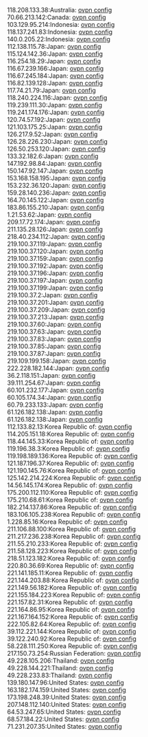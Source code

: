 118.208.133.38:Australia: [ovpn config](vpn/118_208_133_38.ovpn)  
70.66.213.142:Canada: [ovpn config](vpn/70_66_213_142.ovpn)  
103.129.95.214:Indonesia: [ovpn config](vpn/103_129_95_214.ovpn)  
118.137.241.83:Indonesia: [ovpn config](vpn/118_137_241_83.ovpn)  
140.0.205.22:Indonesia: [ovpn config](vpn/140_0_205_22.ovpn)  
112.138.115.78:Japan: [ovpn config](vpn/112_138_115_78.ovpn)  
115.124.142.36:Japan: [ovpn config](vpn/115_124_142_36.ovpn)  
116.254.18.29:Japan: [ovpn config](vpn/116_254_18_29.ovpn)  
116.67.239.166:Japan: [ovpn config](vpn/116_67_239_166.ovpn)  
116.67.245.184:Japan: [ovpn config](vpn/116_67_245_184.ovpn)  
116.82.139.128:Japan: [ovpn config](vpn/116_82_139_128.ovpn)  
117.74.21.79:Japan: [ovpn config](vpn/117_74_21_79.ovpn)  
118.240.224.116:Japan: [ovpn config](vpn/118_240_224_116.ovpn)  
119.239.111.30:Japan: [ovpn config](vpn/119_239_111_30.ovpn)  
119.241.174.176:Japan: [ovpn config](vpn/119_241_174_176.ovpn)  
120.74.57.192:Japan: [ovpn config](vpn/120_74_57_192.ovpn)  
121.103.175.25:Japan: [ovpn config](vpn/121_103_175_25.ovpn)  
126.217.9.52:Japan: [ovpn config](vpn/126_217_9_52.ovpn)  
126.28.226.230:Japan: [ovpn config](vpn/126_28_226_230.ovpn)  
126.50.253.120:Japan: [ovpn config](vpn/126_50_253_120.ovpn)  
133.32.182.6:Japan: [ovpn config](vpn/133_32_182_6.ovpn)  
147.192.98.84:Japan: [ovpn config](vpn/147_192_98_84.ovpn)  
150.147.92.147:Japan: [ovpn config](vpn/150_147_92_147.ovpn)  
153.168.158.195:Japan: [ovpn config](vpn/153_168_158_195.ovpn)  
153.232.36.120:Japan: [ovpn config](vpn/153_232_36_120.ovpn)  
159.28.140.236:Japan: [ovpn config](vpn/159_28_140_236.ovpn)  
164.70.145.122:Japan: [ovpn config](vpn/164_70_145_122.ovpn)  
183.86.155.210:Japan: [ovpn config](vpn/183_86_155_210.ovpn)  
1.21.53.62:Japan: [ovpn config](vpn/1_21_53_62.ovpn)  
209.17.72.174:Japan: [ovpn config](vpn/209_17_72_174.ovpn)  
211.135.28.126:Japan: [ovpn config](vpn/211_135_28_126.ovpn)  
218.40.234.112:Japan: [ovpn config](vpn/218_40_234_112.ovpn)  
219.100.37.119:Japan: [ovpn config](vpn/219_100_37_119.ovpn)  
219.100.37.120:Japan: [ovpn config](vpn/219_100_37_120.ovpn)  
219.100.37.159:Japan: [ovpn config](vpn/219_100_37_159.ovpn)  
219.100.37.192:Japan: [ovpn config](vpn/219_100_37_192.ovpn)  
219.100.37.196:Japan: [ovpn config](vpn/219_100_37_196.ovpn)  
219.100.37.197:Japan: [ovpn config](vpn/219_100_37_197.ovpn)  
219.100.37.199:Japan: [ovpn config](vpn/219_100_37_199.ovpn)  
219.100.37.2:Japan: [ovpn config](vpn/219_100_37_2.ovpn)  
219.100.37.201:Japan: [ovpn config](vpn/219_100_37_201.ovpn)  
219.100.37.209:Japan: [ovpn config](vpn/219_100_37_209.ovpn)  
219.100.37.213:Japan: [ovpn config](vpn/219_100_37_213.ovpn)  
219.100.37.60:Japan: [ovpn config](vpn/219_100_37_60.ovpn)  
219.100.37.63:Japan: [ovpn config](vpn/219_100_37_63.ovpn)  
219.100.37.83:Japan: [ovpn config](vpn/219_100_37_83.ovpn)  
219.100.37.85:Japan: [ovpn config](vpn/219_100_37_85.ovpn)  
219.100.37.87:Japan: [ovpn config](vpn/219_100_37_87.ovpn)  
219.109.199.158:Japan: [ovpn config](vpn/219_109_199_158.ovpn)  
222.228.182.144:Japan: [ovpn config](vpn/222_228_182_144.ovpn)  
36.2.118.151:Japan: [ovpn config](vpn/36_2_118_151.ovpn)  
39.111.254.67:Japan: [ovpn config](vpn/39_111_254_67.ovpn)  
60.101.232.177:Japan: [ovpn config](vpn/60_101_232_177.ovpn)  
60.105.174.34:Japan: [ovpn config](vpn/60_105_174_34.ovpn)  
60.79.233.133:Japan: [ovpn config](vpn/60_79_233_133.ovpn)  
61.126.182.138:Japan: [ovpn config](vpn/61_126_182_138.ovpn)  
61.126.182.138:Japan: [ovpn config](vpn/61_126_182_138.ovpn)  
112.133.82.13:Korea Republic of: [ovpn config](vpn/112_133_82_13.ovpn)  
114.205.151.18:Korea Republic of: [ovpn config](vpn/114_205_151_18.ovpn)  
118.44.145.33:Korea Republic of: [ovpn config](vpn/118_44_145_33.ovpn)  
119.196.38.3:Korea Republic of: [ovpn config](vpn/119_196_38_3.ovpn)  
119.198.189.136:Korea Republic of: [ovpn config](vpn/119_198_189_136.ovpn)  
121.187.196.37:Korea Republic of: [ovpn config](vpn/121_187_196_37.ovpn)  
121.190.145.76:Korea Republic of: [ovpn config](vpn/121_190_145_76.ovpn)  
125.142.214.224:Korea Republic of: [ovpn config](vpn/125_142_214_224.ovpn)  
14.56.145.174:Korea Republic of: [ovpn config](vpn/14_56_145_174.ovpn)  
175.200.112.110:Korea Republic of: [ovpn config](vpn/175_200_112_110.ovpn)  
175.210.68.61:Korea Republic of: [ovpn config](vpn/175_210_68_61.ovpn)  
182.214.137.86:Korea Republic of: [ovpn config](vpn/182_214_137_86.ovpn)  
183.106.105.238:Korea Republic of: [ovpn config](vpn/183_106_105_238.ovpn)  
1.228.85.16:Korea Republic of: [ovpn config](vpn/1_228_85_16.ovpn)  
211.106.88.100:Korea Republic of: [ovpn config](vpn/211_106_88_100.ovpn)  
211.217.236.238:Korea Republic of: [ovpn config](vpn/211_217_236_238.ovpn)  
211.55.210.233:Korea Republic of: [ovpn config](vpn/211_55_210_233.ovpn)  
211.58.128.223:Korea Republic of: [ovpn config](vpn/211_58_128_223.ovpn)  
218.51.123.182:Korea Republic of: [ovpn config](vpn/218_51_123_182.ovpn)  
220.80.36.69:Korea Republic of: [ovpn config](vpn/220_80_36_69.ovpn)  
221.141.185.11:Korea Republic of: [ovpn config](vpn/221_141_185_11.ovpn)  
221.144.203.88:Korea Republic of: [ovpn config](vpn/221_144_203_88.ovpn)  
221.149.56.182:Korea Republic of: [ovpn config](vpn/221_149_56_182.ovpn)  
221.155.184.223:Korea Republic of: [ovpn config](vpn/221_155_184_223.ovpn)  
221.157.82.31:Korea Republic of: [ovpn config](vpn/221_157_82_31.ovpn)  
221.164.86.95:Korea Republic of: [ovpn config](vpn/221_164_86_95.ovpn)  
221.167.164.152:Korea Republic of: [ovpn config](vpn/221_167_164_152.ovpn)  
222.105.82.64:Korea Republic of: [ovpn config](vpn/222_105_82_64.ovpn)  
39.112.221.144:Korea Republic of: [ovpn config](vpn/39_112_221_144.ovpn)  
39.122.240.92:Korea Republic of: [ovpn config](vpn/39_122_240_92.ovpn)  
58.228.111.250:Korea Republic of: [ovpn config](vpn/58_228_111_250.ovpn)  
217.150.73.254:Russian Federation: [ovpn config](vpn/217_150_73_254.ovpn)  
49.228.105.206:Thailand: [ovpn config](vpn/49_228_105_206.ovpn)  
49.228.144.221:Thailand: [ovpn config](vpn/49_228_144_221.ovpn)  
49.228.233.83:Thailand: [ovpn config](vpn/49_228_233_83.ovpn)  
139.180.147.96:United States: [ovpn config](vpn/139_180_147_96.ovpn)  
163.182.174.159:United States: [ovpn config](vpn/163_182_174_159.ovpn)  
173.198.248.39:United States: [ovpn config](vpn/173_198_248_39.ovpn)  
207.148.112.140:United States: [ovpn config](vpn/207_148_112_140.ovpn)  
64.53.247.65:United States: [ovpn config](vpn/64_53_247_65.ovpn)  
68.57.184.22:United States: [ovpn config](vpn/68_57_184_22.ovpn)  
71.231.207.35:United States: [ovpn config](vpn/71_231_207_35.ovpn)  
